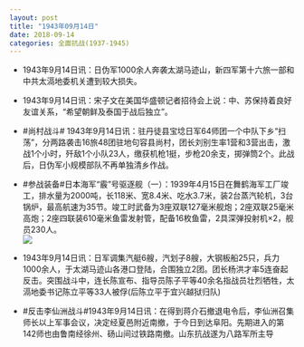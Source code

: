 ```yaml
---
layout: post
title: "1943年09月14日"
date: 2018-09-14
categories: 全面抗战(1937-1945)
---
```


<meta name="referrer" content="no-referrer" />

- 1943年9月14日讯：日伪军1000余人奔袭太湖马迹山，新四军第十六旅一部和中共太滆地委机关遭到较大损失。 

- 1943年9月14日讯：宋子文在美国华盛顿记者招待会上说：中、苏保持着良好友谊关系，“希望朝鲜及泰国于战后独立”。 

- #尚村战斗# 1943年9月14日讯：驻丹徒县宝埝日军64师团一个中队下乡“扫荡”，分两路袭击16旅48团驻地句容县尚村，团长刘别生率1营和3营出击，激战1个小时，歼敌1个小队23人，缴获机枪1挺，步枪20余支，掷弹筒2个。此战后，日伪军小规模部队不再单独清乡作战。 

- #参战装备#日本海军“霰”号驱逐舰（一）：1939年4月15日在舞鹤海军工厂竣工，排水量为2000吨，长118米、宽8.4米、吃水3.7米，装2台蒸汽轮机，3台锅炉，最高航速为35节。竣工时武备为3座双联127毫米舰炮；2座双联25毫米高炮；2座四联装610毫米鱼雷发射管，配备16枚鱼雷，2具深弹投射机×2，舰员230人。 <br/><img src="https://wx3.sinaimg.cn/large/aca367d8ly1fv8u87u1rlj20fa0gd42t.jpg" />

- 1943年9月14日讯：日军调集汽艇6艘，汽划子8艘，大钢板船25只，兵力1000余人，于太湖马迹山各港口登陆，合围独立2团。团长杨洪才率5连奋起反击。突围战斗中，连长陈宣布、指导员陈子平等40余名指战员壮烈牺牲，太滆地委书记陈立平等33人被俘(后陈立平于宜兴越狱归队) 

- #反击李仙洲战斗#1943年9月14日讯：在得到蒋介石撤退电令后，李仙洲召集师长以上军事会议，决定经夏邑附近南撤，于今日到达阜阳。先期进入的第142师也由鲁南经徐州、砀山间过铁路南撤。山东抗战遂为八路军所主导 

